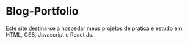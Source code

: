 # Blog-Portfolio

Este site destina-se a hospedar meus projetos de prática e estudo em HTML, CSS, Javascript e React Js.
